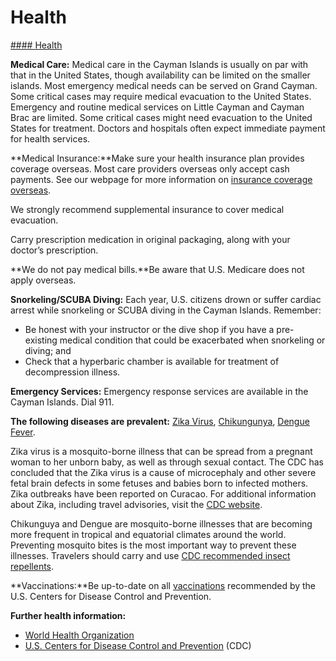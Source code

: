 # Health

[#### Health](javascript:void(0); "Health")

**Medical Care:** Medical care in the Cayman Islands is usually on par with that in the United States, though availability can be limited on the smaller islands. Most emergency medical needs can be served on Grand Cayman. Some critical cases may require medical evacuation to the United States. Emergency and routine medical services on Little Cayman and Cayman Brac are limited. Some critical cases might need evacuation to the United States for treatment. Doctors and hospitals often expect immediate payment for health services.

**Medical Insurance:**Make sure your health insurance plan provides coverage overseas. Most care providers overseas only accept cash payments. See our webpage for more information on [insurance coverage overseas](https://travel.state.gov/content/travel/en/international-travel/before-you-go/your-health-abroad/Insurance_Coverage_Overseas.html).

We strongly recommend supplemental insurance to cover medical evacuation.

Carry prescription medication in original packaging, along with your doctor’s prescription.

**We do not pay medical bills.**Be aware that U.S. Medicare does not apply overseas.

**Snorkeling/SCUBA Diving:** Each year, U.S. citizens drown or suffer cardiac arrest while snorkeling or SCUBA diving in the Cayman Islands. Remember:

* Be honest with your instructor or the dive shop if you have a pre-existing medical condition that could be exacerbated when snorkeling or diving; and
* Check that a hyperbaric chamber is available for treatment of decompression illness.

**Emergency Services:** Emergency response services are available in the Cayman Islands. Dial 911.

**The following diseases are prevalent:** [Zika Virus](https://www.cdc.gov/zika/index.html), [Chikungunya](https://www.cdc.gov/chikungunya/about/index.html), [Dengue Fever](https://www.cdc.gov/Dengue/).

Zika virus is a mosquito-borne illness that can be spread from a pregnant woman to her unborn baby, as well as through sexual contact. The CDC has concluded that the Zika virus is a cause of microcephaly and other severe fetal brain defects in some fetuses and babies born to infected mothers. Zika outbreaks have been reported on Curacao. For additional information about Zika, including travel advisories, visit the [CDC website](https://www.cdc.gov/zika/index.html).

Chikunguya and Dengue are mosquito-borne illnesses that are becoming more frequent in tropical and equatorial climates around the world. Preventing mosquito bites is the most important way to prevent these illnesses. Travelers should carry and use [CDC recommended insect repellents](https://wwwnc.cdc.gov/travel/yellowbook/2024/environmental-hazards-risks/mosquitoes-ticks-and-other-arthropods).

**Vaccinations:**Be up-to-date on all [vaccinations](https://www.cdc.gov/vaccines/index.html) recommended by the U.S. Centers for Disease Control and Prevention.

**Further health information:**

* [World Health Organization](https://www.who.int)
* [U.S. Centers for Disease Control and Prevention](https://wwwnc.cdc.gov/travel/) (CDC)